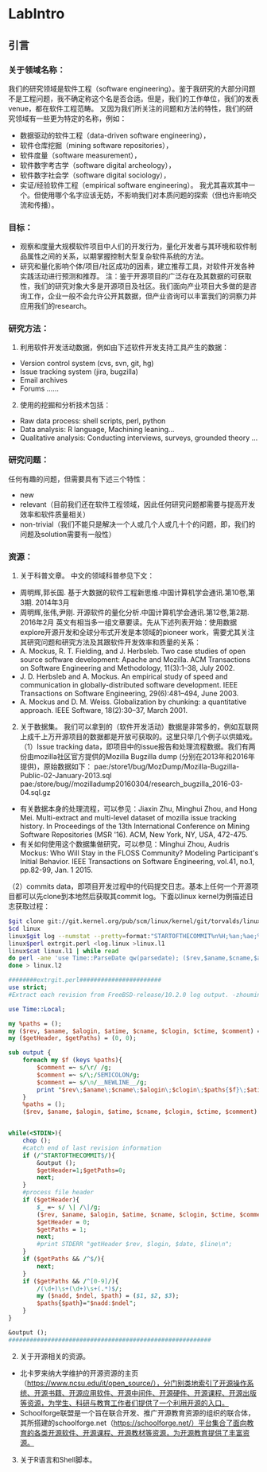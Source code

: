 # LabIntro
## 引言

### 关于领域名称：
我们的研究领域是软件工程（software engineering）。鉴于我研究的大部分问题不是工程问题，我不确定称这个名是否合适。但是，我们的工作单位，我们的发表venue，都在软件工程范畴。
又因为我们所关注的问题和方法的特性，我们的研究领域有一些更为特定的名称，例如：
- 数据驱动的软件工程（data-driven software engineering），
- 软件仓库挖掘（mining software repositories），
- 软件度量（software measurement），
- 软件数字考古学（software digital archeology），
- 软件数字社会学（software digital sociology），
- 实证/经验软件工程（empirical software engineering）。
  我尤其喜欢其中一个。但使用哪个名字应该无妨，不影响我们对本质问题的探索（但也许影响交流和传播）。

### 目标：
- 观察和度量大规模软件项目中人们的开发行为，量化开发者与其环境和软件制品属性之间的关系，以期掌握控制大型复杂软件系统的方法。
- 研究和量化影响个体/项目/社区成功的因素，建立推荐工具，对软件开发各种实践活动进行预测和推荐。
  注：鉴于开源项目的广泛存在及其数据的可获取性，我们的研究对象大多是开源项目及社区。我们面向产业项目大多做的是咨询工作，企业一般不会允许公开其数据，但产业咨询可以丰富我们的洞察力并应用我们的research。

### 研究方法：
1. 利用软件开发活动数据，例如由下述软件开发支持工具产生的数据：
 - Version control system (cvs, svn, git, hg)
 - Issue tracking system (jira, bugzilla)
 - Email archives
 - Forums ……
2. 使用的挖掘和分析技术包括：
 - Raw data process:  shell scripts, perl, python
 - Data analysis: R language, Machining leaning…
 - Qualitative analysis: Conducting interviews, surveys, grounded theory …

### 研究问题：
任何有趣的问题，但需要具有下述三个特性：
- new
- relevant（目前我们还在软件工程领域，因此任何研究问题都需要与提高开发效率和软件质量相关）
- non-trivial（我们不能只是解决一个人或几个人或几十个的问题，即，我们的问题及solution需要有一般性）

### 资源：
1. 关于科普文章。
   中文的领域科普参见下文：
 - 周明辉,郭长国. 基于大数据的软件工程新思维.中国计算机学会通讯.第10卷,第3期. 2014年3月
 - 周明辉,张伟,尹刚. 开源软件的量化分析.中国计算机学会通讯.第12卷,第2期. 2016年2月
  英文有相当多一组文章要读。先从下述列表开始：使用数据explore开源开发和全球分布式开发是本领域的pioneer work，需要尤其关注其研究问题和研究方法及其跟软件开发效率和质量的关系：
 - A. Mockus, R. T. Fielding, and J. Herbsleb. Two case studies of open source software development: Apache and Mozilla. ACM Transactions on Software Engineering and Methodology, 11(3):1–38, July 2002.
 - J. D. Herbsleb and A. Mockus. An empirical study of speed and communication in globally-distributed software development. IEEE Transactions on Software Engineering, 29(6):481–494, June 2003.
 - A. Mockus and D. M. Weiss. Globalization by chunking: a quantitative approach. IEEE Software, 18(2):30–37, March 2001.

2. 关于数据集。
   我们可以拿到的（软件开发活动）数据是非常多的，例如互联网上成千上万开源项目的数据都是开放可获取的。这里只举几个例子以供嬉戏。
   （1）Issue tracking data，即项目中的issue报告和处理流程数据。我们有两份由mozilla社区官方提供的Mozilla Bugzilla dump (分别在2013年和2016年提供)，原始数据如下：
   pae:/store1/bug/MozDump/Mozilla-Bugzilla-Public-02-January-2013.sql
   pae:/store/bug//mozilladump20160304/research_bugzilla_2016-03-04.sql.gz
 - 有关数据本身的处理流程，可以参见：Jiaxin Zhu, Minghui Zhou, and Hong Mei. Multi-extract and multi-level dataset of mozilla issue tracking history. In Proceedings of the 13th International Conference on Mining Software Repositories (MSR '16). ACM, New York, NY, USA, 472-475.
 - 有关如何使用这个数据集做研究，可以参见：Minghui Zhou, Audris Mockus: Who Will Stay in the FLOSS Community? Modeling Participant's Initial Behavior. IEEE Transactions on Software Engineering, vol.41, no.1, pp.82-99, Jan. 1 2015.

（2）commits data，即项目开发过程中的代码提交日志。基本上任何一个开源项目都可以先clone到本地然后获取其commit log。下面以linux kernel为例描述日志获取过程：
```bash
$git clone git://git.kernel.org/pub/scm/linux/kernel/git/torvalds/linux.git
$cd linux
linux$git log --numstat --pretty=format:"STARTOFTHECOMMIT%n%H;%an;%ae;%ad;%cn;%ce;%cd;%s" > log.linux 
linux$perl extrgit.perl <log.linux >linux.l1 
linux$cat linux.l1 | while read   
do perl -ane 'use Time::ParseDate qw(parsedate); ($rev,$aname,$cname,$alogin,$clogin,$nadd,$atime,$ctime,$f,$cmt)=split(/\;/,$_,-1); $at=parsedate("$atime");$ct=parsedate("$ctime"); print "$rev\;$aname\;$cname\;$alogin\;$clogin\;$nadd\;$at\;$ct\;$f\;$cmt"';
done > linux.l2
```
```perl
########extrgit.perl#######################
use strict;
#Extract each revision from FreeBSD-release/10.2.0 log output. -zhouminghui

use Time::Local;

my %paths = ();
my ($rev, $aname, $alogin, $atime, $cname, $clogin, $ctime, $comment) = ("","","","","","","","","","");
my ($getHeader, $getPaths) = (0, 0);

sub output {
	foreach my $f (keys %paths){
		$comment =~ s/\r/ /g;
		$comment =~ s/\;/SEMICOLON/g;
		$comment =~ s/\n/__NEWLINE__/g;
		print "$rev\;$aname\;$cname\;$alogin\;$clogin\;$paths{$f}\;$atime\;$ctime\;$f\;$comment\n";
	}
	%paths = ();
	($rev, $aname, $alogin, $atime, $cname, $clogin, $ctime, $comment) = ("","","","","","","","","","");}


while(<STDIN>){
	chop ();	
	#catch end of last revision information
	if (/^STARTOFTHECOMMIT$/){
		&output ();
		$getHeader=1;$getPaths=0;
		next;
	}
	#process file header
	if ($getHeader){
		$_ =~ s/ \| /\|/g;		
		($rev, $aname, $alogin, $atime, $cname, $clogin, $ctime, $comment) = split(/\;/, $_, -1);
		$getHeader = 0;
		$getPaths = 1;
		next;
		#print STDERR "getHeader $rev, $login, $date, $line\n"; 
	}
	if ($getPaths && /^$/){
		next;
	}
	if ($getPaths && /^[0-9]/){
		/(\d+)\s+(\d+)\s+(.*)$/;
		my ($nadd, $ndel, $path) = ($1, $2, $3);
		$paths{$path}="$nadd:$ndel";
	}
}

&output ();
#########################################################
```

2. 关于开源相关的资源。
 - 北卡罗来纳大学维护的开源资源的主页（https://www.ncsu.edu/it/open_source/），分门别类地索引了开源操作系统、开源书籍、开源应用软件、开源中间件、开源硬件、开源课程、开源出版等资源，为学生、科研与教育工作者们提供了一个利用开源的入口。
 - Schoolforge联盟是一个旨在联合开发、推广开源教育资源的组织的联合体，其所搭建的schoolforge.net（https://schoolforge.net/）平台集合了面向教育的各类开源软件、开源课程、开源教材等资源，为开源教育提供了丰富资源。

3. 关于R语言和Shell脚本。
